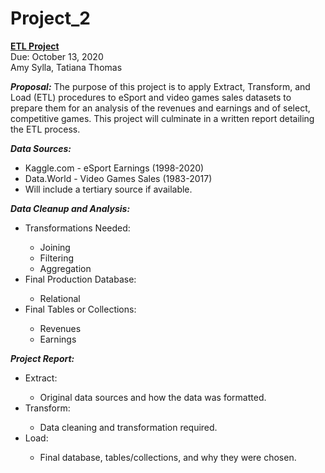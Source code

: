 # Project_2

<b><u>ETL Project</u></b>
<br>Due: October 13, 2020
<br>Amy Sylla, Tatiana Thomas

<p>
  <b><i>Proposal:</i></b>
The purpose of this project is to apply Extract, Transform, and Load (ETL) procedures to eSport and video games sales datasets to prepare them for an analysis of the revenues and earnings and of select, competitive games. This project will culminate in a written report detailing the ETL process. 
</p>
<p>
  <b><i>Data Sources:</i></b>
<ul>
  <li>Kaggle.com - eSport Earnings (1998-2020)</li>
  <li>Data.World - Video Games Sales (1983-2017)</li>
  <li>Will include a tertiary source if available.</li>
</ul>
</p>
<p>
  <b><i>Data Cleanup and Analysis:</i></b>
<ul>
  <li>Transformations Needed:</li>
  <ul>
    <li>Joining</li>
    <li>Filtering</li>
    <li>Aggregation</li>
  </ul>
  <li>Final Production Database:</li>
  <ul>
    <li>Relational</li>
  </ul>
  <li>Final Tables or Collections:</li>
  <ul>
    <li>Revenues</li>
    <li>Earnings</li>
  </ul>
</ul>
</p>
<p>
  <b><i>Project Report:</i></b>
<ul>
  <li>Extract:</li>
  <ul>
    <li>Original data sources and how the data was formatted.</li>
  </ul>
  <li>Transform:</li>
  <ul>
    <li>Data cleaning and transformation required.</li>
  </ul>
  <li>Load:</li>
  <ul>
    <li>Final database, tables/collections, and why they were chosen.</li>
  </ul>
</ul>
</p>
